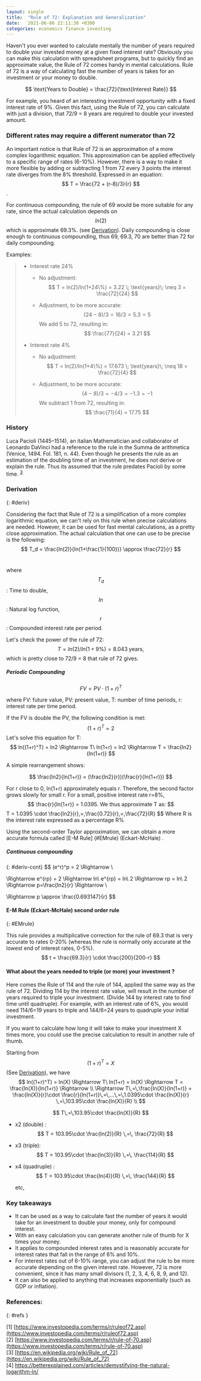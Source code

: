 ```yaml
---
layout: single
title:  "Rule of 72: Explanation and Generalization"
date:   2021-06-06 22:11:38 +0300
categories: economics finance investing
---
```


Haven't you ever wanted to calculate mentally the number of years required to double your invested money at a given fixed interest rate?
Obviously you can make this calculation with spreadsheet programs, but to quickly find an approximate value, the Rule of 72 comes handy in mental calculations. Rule of 72 is a way of calculating fast the number of years is takes for an investment or your money to double.
	  
$$
\text{Years to Double} = \frac{72}{\text{Interest Rate}}
$$


For example, you heard of an interesting investment opportunity with a fixed interest rate of 9%. Given this fact, using the Rule of 72, you can calculate with just a division, that 72/9 = 8 years are required to double your invested amount.



### Different rates may require a different numerator than 72

An important notice is that Rule of 72 is an approximation of a more complex logarithmic equation. This approximation can be applied effectively to a specific range of rates (6-10%). However, there is a way to make it more flexible by adding or subtracting 1 from 72 every 3 points the interest rate diverges from the 8% threshold. Expressed in an equation: $$ T = \frac{72 + (r-8)/3}{r} $$.

For continuous compounding, the rule of 69 would be more suitable for any rate, since the actual calculation depends on $$ln(2)$$ which is approximate 69.3%. (see [Derivation](#deriv-cont)). Daily compounding is close enough to continuous compounding, thus 69, 69.3, 70 are better than 72 for daily compounding.

Examples:

> - Interest rate 24%
>
>   - No adjustment: 
>     $$
>     T = ln(2)/ln(1+24\%) = 3.22 \; \text{years}\; \neq 3 = \frac{72}{24}
>     $$
>
>
>   - Adjustment, to be more accurate:
>     $$
>     (24-8)/3 = 16/3 = 5.3 = 5
>     $$
>     We add 5 to 72, resulting in: 
>     $$
>     \frac{77}{24} = 3.21
>     $$
>
>
> - Interest rate 4%
>
>   - No adjustment: 
>     $$
>     T = ln(2)/ln(1+4\%) = 17.673 \; \text{years}\; \neq 18 = \frac{72}{4}
>     $$
>
>
>   - Adjustment, to be more accurate:
>     $$
>     (4-8)/3 = -4/3 = -1.3 = -1
>     $$
>     We subtract 1 from 72, resulting in: 
>     $$
>     \frac{71}{4} = 17.75
>     $$



### History

Luca Pacioli (1445–1514), an italian Mathematician and collaborator of Leonardo DaVinci had a reference to the rule in the Summa de arithmetica (Venice, 1494. Fol. 181, n. 44). Even though he presents the rule as an estimation of the doubling time of an investment, he does not derive or explain the rule. Thus its assumed that the rule predates Pacioli by some time. <sup>[3](#refs)</sup>



### Derivation

{: #deriv}

Considering the fact that Rule of 72 is a simplification of a more complex logarithmic equation, we can't rely on this rule when precise calculations are needed. However, it can be used for fast mental calculations, as a pretty close approximation.
The actual calculation that one can use to be precise is the following:
$$
Τ_d = \frac{ln(2)}{ln(1+\frac{1}{100})} \approx \frac{72}{r}
$$
 <br>

where $$T_d$$: Time to double, $$ln$$: Natural log function, $$r$$ : Compounded interest rate per period.

Let's check the power of the rule of 72:
$$
T = ln(2)/ln(1+9\%) = 8.043 \;\text{years,}
$$
which is pretty close to 72/9 = 8 that rule of 72 gives.



##### Periodic Compounding

$$
FV = PV \cdot (1+r)^T
$$

where FV: future value, PV: present value, T: number of time periods, r: interest rate per time period.

If the FV is double the PV, the following condition is met:
$$
(1+r)^T = 2
$$
Let's solve this equation for T:
$$
ln((1+r)^T) = ln2 \Rightarrow  T\ ln(1+r) = ln2 \Rightarrow  T = \frac{ln2}{ln(1+r)}
$$


A simple rearrangement  shows:


$$
\frac{ln2}{ln(1+r)} = (\frac{ln2}{r})(\frac{r}{ln(1+r)})
$$

For r close to 0, ln(1+r) approximately equals r. Therefore, the second factor grows slowly for small r.  For a small, positive interest rate r=8%, $$ \frac{r}{ln(1+r)} = 1.0395. We thus approximate T as:
$$
T = 1.0395 \cdot \frac{ln2}{r}\,=\,\frac{0.72}{r}\,=\,\frac{72}{R}
$$
Where R is the interest rate expressed as a percentage R%

Using the second-order Taylor approximation, we can obtain a more accurate formula called [E-M Rule] (#EMrule) (Eckart-McHale) .

##### Continuous compounding

{: #deriv-cont}
$$
(e^r)^p = 2 \Rightarrow  \\

 \Rightarrow  e^{rp} = 2 \Rightarrow ln\ e^{rp} = ln\ 2 \Rightarrow rp = ln\ 2 \Rightarrow  p=\frac{ln2}{r} \Rightarrow  \\

\Rightarrow  p \approx \frac{0.693147}{r}
$$




#### E-M Rule (Eckart-McHale) second order rule

{: #EMrule}

This rule provides a multiplicative correction for the rule of 69.3 that is very accurate to rates 0-20% (whereas the rule is normally only accurate at the lowest end of interest rates, 0-5%).
$$
t = \frac{69.3}{r} \cdot \frac{200}{200-r}
$$



#### What about the years needed to triple (or more) your investment ?

Here comes the Rule of 114 and the rule of 144, applied the same way as the rule of 72. Dividing 114 by the interest rate value, will result in the number of years required to triple your investment. (Divide 144 by interest rate to find time until quadruple). For example, with an interest rate of 6%, you would need 114/6=19 years to triple and 144/6=24 years to quadruple your initial investment.

 If you want to calculate how long it will take to make your investment X times more, you could use the precise calculation to result in another rule of thumb.

Starting from  $$ (1+r)^T = X $$ (See [Derivation](#deriv)), we have 
$$
ln((1+r)^T) = ln(X) \Rightarrow  T\ ln(1+r) = ln(X) \Rightarrow  T = \frac{ln(X)}{ln(1+r)} \Rightarrow \\
\Rightarrow T\,=\,\frac{ln(X)}{ln(1+r)} = \frac{ln(X)}{r}\cdot \frac{r}{ln(1+r)}\,=\,...\,=\,1.0395\cdot \frac{ln(X)}{r} \,=\,103.95\cdot \frac{ln(X)}{R} \\
$$

$$
T\,=\,103.95\cdot \frac{ln(X)}{R}
$$



- x2 (double) : $$ T = 103.95\cdot \frac{ln(2)}{R} \,=\, \frac{72}{R} $$

- x3 (triple): $$ T = 103.95\cdot \frac{ln(3)}{R} \,=\, \frac{114}{R} $$

- x4 (quadruple) : $$ T = 103.95\cdot \frac{ln(4)}{R} \,=\, \frac{144}{R} $$

   etc,

  


### Key takeaways 

- It can be used as a way to calculate fast the number of years it would take for an investment to double your money, only for compound interest.
- With an easy calculation you can generate another rule of thumb for X times your money.
- It applies to compounded interest rates and is reasonably accurate for interest rates that fall in the range of 6% and 10%.
- For interest rates out of 6-10% range, you can adjust the rule to be more accurate depending on the given interest rate. However, 72 is more convenient, since it has many small divisors (1, 2, 3, 4, 6, 8, 9, and 12).
- It can also be applied to anything that increases exponentially (such as GDP or inflation).

### References: 
{: #refs }

[1] [https://www.investopedia.com/terms/r/ruleof72.asp](https://www.investopedia.com/terms/r/ruleof72.asp) <br>
[2] [https://www.investopedia.com/terms/r/rule-of-70.asp](https://www.investopedia.com/terms/r/rule-of-70.asp) <br>
[3] [https://en.wikipedia.org/wiki/Rule_of_72](https://en.wikipedia.org/wiki/Rule_of_72) <br>[4] https://betterexplained.com/articles/demystifying-the-natural-logarithm-ln/ <br>


